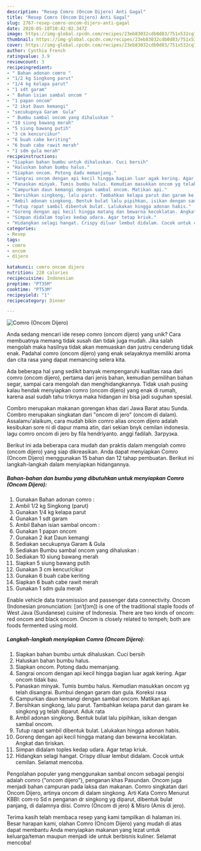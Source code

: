 ```yaml
---
description: "Resep Comro (Oncom Dijero) Anti Gagal"
title: "Resep Comro (Oncom Dijero) Anti Gagal"
slug: 2767-resep-comro-oncom-dijero-anti-gagal
date: 2020-05-18T10:42:02.347Z
image: https://img-global.cpcdn.com/recipes/23eb83032cdb0d83/751x532cq70/comro-oncom-dijero-foto-resep-utama.jpg
thumbnail: https://img-global.cpcdn.com/recipes/23eb83032cdb0d83/751x532cq70/comro-oncom-dijero-foto-resep-utama.jpg
cover: https://img-global.cpcdn.com/recipes/23eb83032cdb0d83/751x532cq70/comro-oncom-dijero-foto-resep-utama.jpg
author: Cynthia French
ratingvalue: 3.9
reviewcount: 3
recipeingredient:
- " Bahan adonan comro "
- "1/2 kg Singkong parut"
- "1/4 kg kelapa parut"
- "1 sdt garam"
- " Bahan isian sambal oncom "
- "1 papan oncom"
- "2 ikat Daun kemangi"
- "secukupnya Garam  Gula"
- " Bumbu sambal oncom yang dihaluskan "
- "10 siung bawang merah"
- "5 siung bawang putih"
- "3 cm kencurcikur"
- "6 buah cabe keriting"
- "6 buah cabe rawit merah"
- "1 sdm gula merah"
recipeinstructions:
- "Siapkan bahan bumbu untuk dihaluskan. Cuci bersih"
- "Haluskan bahan bumbu halus."
- "Siapkan oncom. Potong dadu memanjang."
- "Sangrai oncom dengan api kecil hingga bagian luar agak kering. Agar oncom tidak bau."
- "Panaskan minyak. Tumis bumbu halus. Kemudian masukkan oncom yg telah disangrai. Bumbui dengan garam dan gula. Koreksi rasa"
- "Campurkan daun kemangi dengan sambal oncom. Matikan api."
- "Bersihkan singkong, lalu parut. Tambahkan kelapa parut dan garam ke singkong yg telah diparut. Aduk rata"
- "Ambil adonan singkong. Bentuk bulat lalu pipihkan, isikan dengan sambal oncom."
- "Tutup rapat sambil dibentuk bulat. Lalukakan hingga adonan habis."
- "Goreng dengan api kecil hingga matang dan bewarna kecoklatan. Angkat dan tiriskan."
- "Simpan didalam toples kedap udara. Agar tetap kriuk."
- "Hidangkan selagi hangat. Crispy diluar lembut didalam. Cocok untuk cemilan. Selamat mencoba."
categories:
- Resep
tags:
- comro
- oncom
- dijero

katakunci: comro oncom dijero 
nutrition: 228 calories
recipecuisine: Indonesian
preptime: "PT35M"
cooktime: "PT53M"
recipeyield: "1"
recipecategory: Dinner

---
```



![Comro (Oncom Dijero)](https://img-global.cpcdn.com/recipes/23eb83032cdb0d83/751x532cq70/comro-oncom-dijero-foto-resep-utama.jpg)

Anda sedang mencari ide resep comro (oncom dijero) yang unik? Cara membuatnya memang tidak susah dan tidak juga mudah. Jika salah mengolah maka hasilnya tidak akan memuaskan dan justru cenderung tidak enak. Padahal comro (oncom dijero) yang enak selayaknya memiliki aroma dan cita rasa yang dapat memancing selera kita.

Ada beberapa hal yang sedikit banyak mempengaruhi kualitas rasa dari comro (oncom dijero), pertama dari jenis bahan, kemudian pemilihan bahan segar, sampai cara mengolah dan menghidangkannya. Tidak usah pusing kalau hendak menyiapkan comro (oncom dijero) yang enak di rumah, karena asal sudah tahu triknya maka hidangan ini bisa jadi suguhan spesial.

Combro merupakan makanan gorengan khas dari Jawa Barat atau Sunda. Combro merupakan singkatan dari &#34;oncom di jero&#34; (oncom di dalam). Assalamu&#39;alaikum, cara mudah bikin comro alias oncom dijero adalah kesibukan sore ni di dapur mama atin, dari sekian bnyk cemilan indonesia. lagu comro oncom di jero by fila hendriyanto. anggi fadilah. Загрузка.


Berikut ini ada beberapa cara mudah dan praktis dalam mengolah comro (oncom dijero) yang siap dikreasikan. Anda dapat menyiapkan Comro (Oncom Dijero) menggunakan 15 bahan dan 12 tahap pembuatan. Berikut ini langkah-langkah dalam menyiapkan hidangannya.

<!--inarticleads1-->

##### Bahan-bahan dan bumbu yang dibutuhkan untuk menyiapkan Comro (Oncom Dijero):

1. Gunakan  Bahan adonan comro :
1. Ambil 1/2 kg Singkong (parut)
1. Gunakan 1/4 kg kelapa parut
1. Gunakan 1 sdt garam
1. Ambil  Bahan isian sambal oncom :
1. Gunakan 1 papan oncom
1. Gunakan 2 ikat Daun kemangi
1. Sediakan secukupnya Garam &amp; Gula
1. Sediakan  Bumbu sambal oncom yang dihaluskan :
1. Sediakan 10 siung bawang merah
1. Siapkan 5 siung bawang putih
1. Gunakan 3 cm kencur/cikur
1. Gunakan 6 buah cabe keriting
1. Siapkan 6 buah cabe rawit merah
1. Gunakan 1 sdm gula merah


Enable vehicle data transmission and passenger data connectivity. Oncom (Indonesian pronunciation: [ɔnˈtʃɔm]) is one of the traditional staple foods of West Java (Sundanese) cuisine of Indonesia. There are two kinds of oncom: red oncom and black oncom. Oncom is closely related to tempeh; both are foods fermented using mold. 

<!--inarticleads2-->

##### Langkah-langkah menyiapkan Comro (Oncom Dijero):

1. Siapkan bahan bumbu untuk dihaluskan. Cuci bersih
1. Haluskan bahan bumbu halus.
1. Siapkan oncom. Potong dadu memanjang.
1. Sangrai oncom dengan api kecil hingga bagian luar agak kering. Agar oncom tidak bau.
1. Panaskan minyak. Tumis bumbu halus. Kemudian masukkan oncom yg telah disangrai. Bumbui dengan garam dan gula. Koreksi rasa
1. Campurkan daun kemangi dengan sambal oncom. Matikan api.
1. Bersihkan singkong, lalu parut. Tambahkan kelapa parut dan garam ke singkong yg telah diparut. Aduk rata
1. Ambil adonan singkong. Bentuk bulat lalu pipihkan, isikan dengan sambal oncom.
1. Tutup rapat sambil dibentuk bulat. Lalukakan hingga adonan habis.
1. Goreng dengan api kecil hingga matang dan bewarna kecoklatan. Angkat dan tiriskan.
1. Simpan didalam toples kedap udara. Agar tetap kriuk.
1. Hidangkan selagi hangat. Crispy diluar lembut didalam. Cocok untuk cemilan. Selamat mencoba.


Pengolahan populer yang menggunakan sambal oncom sebagai pengisi adalah comro (&#34;oncom dijero&#34;), penganan khas Pasundan. Oncom juga menjadi bahan campuran pada laksa dan makanan. Comro singkatan dari Oncom Dijero, artinya oncom di dalam singkong. Arti Kata Comro Menurut KBBI: com·ro Sd n penganan dr singkong yg diparut, dibentuk bulat panjang, di dalamnya diisi. Comro (Oncom di jero) &amp; Misro (Amis di jero). 

Terima kasih telah membaca resep yang kami tampilkan di halaman ini. Besar harapan kami, olahan Comro (Oncom Dijero) yang mudah di atas dapat membantu Anda menyiapkan makanan yang lezat untuk keluarga/teman maupun menjadi ide untuk berbisnis kuliner. Selamat mencoba!

